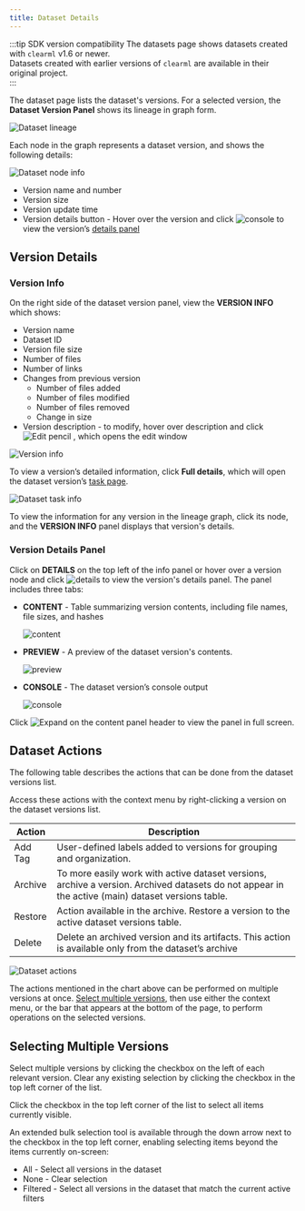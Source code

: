```yaml
---
title: Dataset Details
---
```


:::tip SDK version compatibility
The datasets page shows datasets created with `clearml` v1.6 or newer.  
Datasets created with earlier versions of `clearml` are available in their original project.  
:::

The dataset page lists the dataset's versions. For a selected version, the **Dataset Version Panel** shows its lineage 
in graph form. 

![Dataset lineage](../../img/webapp_dataset_lineage.png)

Each node in the graph represents a dataset version, and shows the following details:

<div class="max-w-50">

![Dataset node info](../../img/webapp_dataset_node.png)

</div>

* Version name and number
* Version size 
* Version update time
* Version details button - Hover over the version and click <img src="/docs/latest/icons/ico-console.svg" alt="console" className="icon size-md space-sm" /> 
  to view the version’s [details panel](#version-details-panel) 
  
## Version Details
### Version Info

On the right side of the dataset version panel, view the **VERSION INFO** which shows: 
* Version name
* Dataset ID 
* Version file size 
* Number of files
* Number of links
* Changes from previous version 
  * Number of files added 
  * Number of files modified 
  * Number of files removed 
  * Change in size
* Version description - to modify, hover over description and click <img src="/docs/latest/icons/ico-edit.svg" alt="Edit pencil" className="icon size-md space-sm" /> ,
  which opens the edit window
  
<div class="max-w-50">

![Version info](../../img/webapp_dataset_version_info.png)

</div>

To view a version’s detailed information, click **Full details**, which will open the dataset version’s [task page](../webapp_exp_track_visual.md).

![Dataset task info](../../img/webapp_dataset_task_page.png)

To view the information for any version in the lineage graph, click its node, and the **VERSION INFO** panel displays
that version's details. 

### Version Details Panel

Click on **DETAILS** on the top left of the info panel or hover over a version node and click <img src="/docs/latest/icons/ico-console.svg" alt="details" className="icon size-md space-sm" /> 
to view the version's details panel. The panel includes three tabs:
* **CONTENT** - Table summarizing version contents, including file names, file sizes, and hashes 

  ![content](../../img/webapp_dataset_content.png)

* **PREVIEW** - A preview of the dataset version's contents. 

  ![preview](../../img/webapp_dataset_preview.png)

* **CONSOLE** - The dataset version’s console output

  ![console](../../img/webapp_dataset_console.png)


Click <img src="/docs/latest/icons/ico-max-panel.svg" alt="Expand" className="icon size-md space-sm" /> on the content panel header to view the panel in full screen. 

## Dataset Actions
The following table describes the actions that can be done from the dataset versions list.

Access these actions with the context menu by right-clicking a version on the dataset versions list.

| Action | Description | 
|-----|----|
|Add Tag |User-defined labels added to versions for grouping and organization. |
|Archive| To more easily work with active dataset versions, archive a version. Archived datasets do not appear in the active (main) dataset versions table.| 
|Restore|Action available in the archive. Restore a version to the active dataset versions table.|
|Delete| Delete an archived version and its artifacts. This action is available only from the dataset’s archive |

![Dataset actions](../../img/webapp_dataset_actions.png)

The actions mentioned in the chart above can be performed on multiple versions at once. [Select multiple versions](#selecting-multiple-versions), 
then use either the context menu, or the bar that appears at the bottom of the page, to perform operations on the 
selected versions.

## Selecting Multiple Versions
Select multiple versions by clicking the checkbox on the left of each relevant version. Clear any existing selection by 
clicking the checkbox in the top left corner of the list.

Click the checkbox in the top left corner of the list to select all items currently visible.

An extended bulk selection tool is available through the down arrow next to the checkbox in the top left corner, enabling selecting items beyond the items currently on-screen:
* All - Select all versions in the dataset
* None - Clear selection
* Filtered - Select all versions in the dataset that match the current active filters

